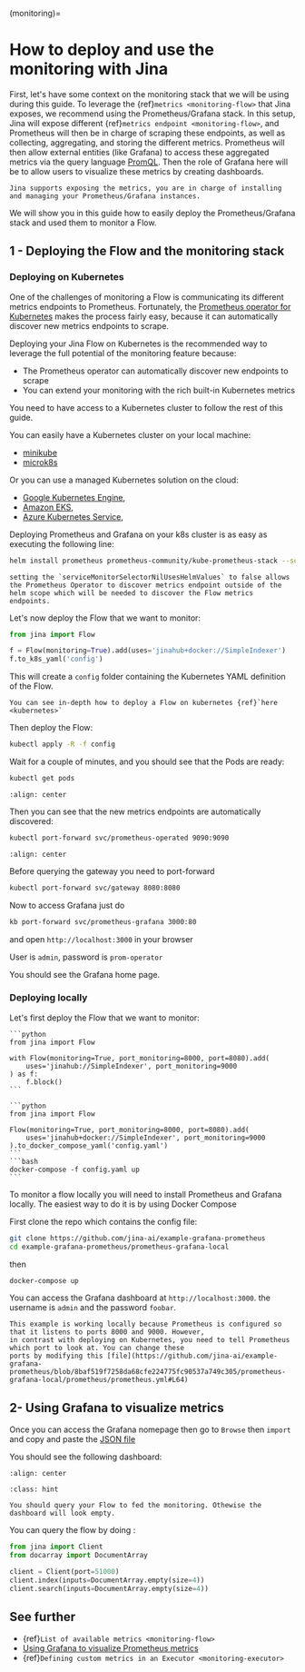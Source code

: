 (monitoring)=
# How to deploy and use the monitoring with Jina

First, let's have some context on the monitoring stack that we will be using during this guide.
To leverage the {ref}`metrics <monitoring-flow>` that Jina exposes, we recommend using the Prometheus/Grafana stack. In this setup, Jina will expose different {ref}`metrics endpoint <monitoring-flow>`, and Prometheus will then be in charge of scraping these endpoints, as well as
collecting, aggregating, and storing the different metrics. Prometheus will then allow external entities (like Grafana) to access these aggregated metrics via the query language [PromQL](https://prometheus.io/docs/prometheus/latest/querying/basics/).
Then the role of Grafana here will be to allow users to visualize these metrics by creating dashboards.

```{hint} 
Jina supports exposing the metrics, you are in charge of installing and managing your Prometheus/Grafana instances.
```

We will show you in this guide how to easily deploy the Prometheus/Grafana stack and used them to monitor a Flow.

## 1 - Deploying the Flow and the monitoring stack

### Deploying on Kubernetes


One of the challenges of monitoring a Flow is communicating its different metrics endpoints to Prometheus.
Fortunately, the [Prometheus operator for Kubernetes](https://github.com/prometheus-operator/prometheus-operator/blob/main/Documentation/user-guides/getting-started.md) makes the process fairly easy, because it can automatically discover new metrics endpoints to scrape.

Deploying your Jina Flow on Kubernetes is the recommended way to leverage the full potential of the monitoring feature because:
* The Prometheus operator can automatically discover new endpoints to scrape
* You can extend your monitoring with the rich built-in Kubernetes metrics

You need to have access to a Kubernetes cluster to follow the rest of this guide.

You can easily have a Kubernetes cluster on your local machine:
- [minikube](https://minikube.sigs.k8s.io/docs/)
- [microk8s](https://microk8s.io/)

Or you can use a  managed Kubernetes solution on the cloud:
- [Google Kubernetes Engine](https://cloud.google.com/kubernetes-engine),
- [Amazon EKS](https://aws.amazon.com/eks),
- [Azure Kubernetes Service](https://azure.microsoft.com/en-us/services/kubernetes-service),



Deploying Prometheus and Grafana on your k8s cluster is as easy as executing the following line:

```bash
helm install prometheus prometheus-community/kube-prometheus-stack --set prometheus.prometheusSpec.serviceMonitorSelectorNilUsesHelmValues=false
```
```{hint} 
setting the `serviceMonitorSelectorNilUsesHelmValues` to false allows the Prometheus Operator to discover metrics endpoint outside of the helm scope which will be needed to discover the Flow metrics endpoints.
```

Let's now deploy the Flow that we want to monitor:

```python
from jina import Flow

f = Flow(monitoring=True).add(uses='jinahub+docker://SimpleIndexer')
f.to_k8s_yaml('config')
```

This will create a `config` folder containing the Kubernetes YAML definition of the Flow.

```{seealso}
You can see in-depth how to deploy a Flow on kubernetes {ref}`here <kubernetes>`
```

Then deploy the Flow:

```bash
kubectl apply -R -f config
```

Wait for a couple of minutes, and you should see that the Pods are ready:

```bash
kubectl get pods
```

```{figure} ../../.github/2.0/kubectl_pods.png
:align: center
```

Then you can see that the new metrics endpoints are automatically discovered:

```bash
kubectl port-forward svc/prometheus-operated 9090:9090
```

```{figure} ../../.github/2.0/prometheus_target.png
:align: center
```
Before querying the gateway you need to port-forward
```bash
kubectl port-forward svc/gateway 8080:8080
```



Now to access Grafana just do

```bash
kb port-forward svc/prometheus-grafana 3000:80
```

and open `http://localhost:3000` in your browser

User is `admin`, password is `prom-operator`

You should see the Grafana home page.


### Deploying locally

Let's first deploy the Flow that we want to monitor:


````{tab} via Python code
```python
from jina import Flow

with Flow(monitoring=True, port_monitoring=8000, port=8080).add(
    uses='jinahub://SimpleIndexer', port_monitoring=9000
) as f:
    f.block()
```
````

````{tab} via docker-compose
```python
from jina import Flow

Flow(monitoring=True, port_monitoring=8000, port=8080).add(
    uses='jinahub+docker://SimpleIndexer', port_monitoring=9000
).to_docker_compose_yaml('config.yaml')
```
```bash
docker-compose -f config.yaml up
```
````

To monitor a flow locally you will need to install Prometheus and Grafana locally. The easiest way to do it is by using
Docker Compose

First clone the repo which contains the config file:

```bash
git clone https://github.com/jina-ai/example-grafana-prometheus
cd example-grafana-prometheus/prometheus-grafana-local
```

then 

```bash
docker-compose up
```

You can access the Grafana dashboard at `http://localhost:3000`. the username is `admin` and the password `foobar`.

```{caution}
This example is working locally because Prometheus is configured so that it listens to ports 8000 and 9000. However,
in contrast with deploying on Kubernetes, you need to tell Prometheus which port to look at. You can change these
ports by modifying this [file](https://github.com/jina-ai/example-grafana-prometheus/blob/8baf519f7258da68cfe224775fc90537a749c305/prometheus-grafana-local/prometheus/prometheus.yml#L64)
```

## 2- Using Grafana to visualize metrics

Once you can access the Grafana nomepage then go to `Browse` then `import` and copy and paste the [JSON file](https://github.com/jina-ai/example-grafana-prometheus/blob/main/grafana-dashboards/flow.json) 

You should see the following dashboard:

```{figure} ../../.github/2.0/grafana.png
:align: center
```


````{admonition} Hint
:class: hint

You should query your Flow to fed the monitoring. Othewise the dashboard will look empty.
````

You can query the flow by doing :

```python
from jina import Client
from docarray import DocumentArray

client = Client(port=51000)
client.index(inputs=DocumentArray.empty(size=4))
client.search(inputs=DocumentArray.empty(size=4))
```

## See further

- {ref}`List of available metrics <monitoring-flow>`
- [Using Grafana to visualize Prometheus metrics](https://grafana.com/docs/grafana/latest/getting-started/getting-started-prometheus/)
- {ref}`Defining custom metrics in an Executor <monitoring-executor>`
